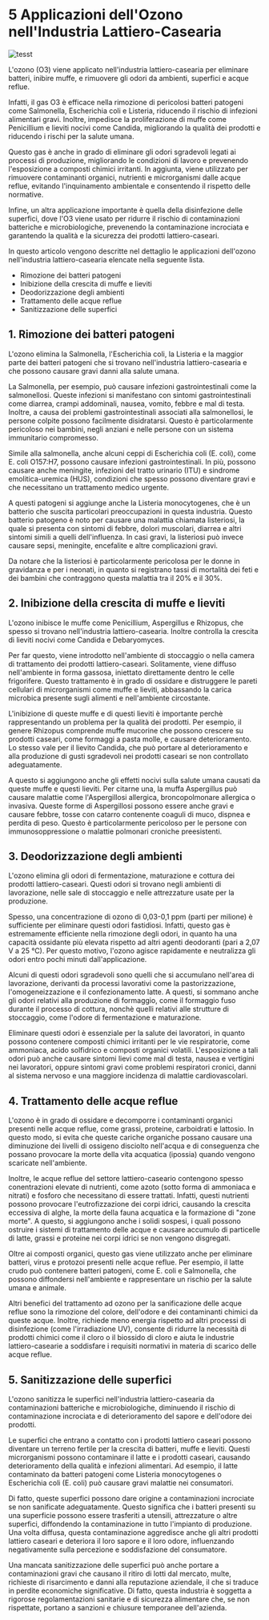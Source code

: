 # 5 Applicazioni dell'Ozono nell'Industria Lattiero-Casearia 

![tesst](/assets/images/lattiero-casearia-applicazioni-featured.jpg "Title")

L'ozono (O3) viene applicato nell'industria lattiero-casearia per eliminare batteri, inibire muffe, e rimuovere gli odori da ambienti, superfici e acque reflue.

Infatti, il gas O3 è efficace nella rimozione di pericolosi batteri patogeni come Salmonella, Escherichia coli e Listeria, riducendo il rischio di infezioni alimentari gravi. Inoltre, impedisce la proliferazione di muffe come Penicillium e lieviti nocivi come Candida, migliorando la qualità dei prodotti e riducendo i rischi per la salute umana.

Questo gas è anche in grado di eliminare gli odori sgradevoli legati ai processi di produzione, migliorando le condizioni di lavoro e prevenendo l'esposizione a composti chimici irritanti. In aggiunta, viene utilizzato per rimuovere contaminanti organici, nutrienti e microrganismi dalle acque reflue, evitando l'inquinamento ambientale e consentendo il rispetto delle normative.

Infine, un altra applicazione importante è quella della disinfezione delle superfici, dove l'O3 viene usato per ridurre il rischio di contaminazioni batteriche e microbiologiche, prevenendo la contaminazione incrociata e garantendo la qualità e la sicurezza dei prodotti lattiero-caseari.

In questo articolo vengono descritte nel dettaglio le applicazioni dell'ozono nell'industria lattiero-casearia elencate nella seguente lista.

- Rimozione dei batteri patogeni
- Inibizione della crescita di muffe e lieviti
- Deodorizzazione degli ambienti
- Trattamento delle acque reflue
- Sanitizzazione delle superfici

## 1. Rimozione dei batteri patogeni

L'ozono elimina la Salmonella, l'Escherichia coli, la Listeria e la maggior parte dei batteri patogeni che si trovano nell'industria lattiero-casearia e che possono causare gravi danni alla salute umana.

La Salmonella, per esempio, può causare infezioni gastrointestinali come la salmonellosi. Queste infezioni si manifestano con sintomi gastrointestinali come diarrea, crampi addominali, nausea, vomito, febbre e mal di testa. Inoltre, a causa dei problemi gastrointestinali associati alla salmonellosi, le persone colpite possono facilmente disidratarsi. Questo è particolarmente pericoloso nei bambini, negli anziani e nelle persone con un sistema immunitario compromesso.

Simile alla salmonella, anche alcuni ceppi di Escherichia coli (E. coli), come E. coli O157:H7, possono causare infezioni gastrointestinali. In più, possono causare anche meningite, infezioni del tratto urinario (ITU) e sindrome emolitica-uremica (HUS), condizioni che spesso possono diventare gravi e che necessitano un trattamento medico urgente.

A questi patogeni si aggiunge anche la Listeria monocytogenes, che è un batterio che suscita particolari preoccupazioni in questa industria. Questo batterio patogeno è noto per causare una malattia chiamata listeriosi, la quale si presenta con sintomi di febbre, dolori muscolari, diarrea e altri sintomi simili a quelli dell'influenza. In casi gravi, la listeriosi può invece causare sepsi, meningite, encefalite e altre complicazioni gravi.

Da notare che la listeriosi è particolarmente pericolosa per le donne in gravidanza e per i neonati, in quanto si registrano tassi di mortalità dei feti e dei bambini che contraggono questa malattia tra il 20% e il 30%.

## 2. Inibizione della crescita di muffe e lieviti

L'ozono inibisce le muffe come Penicillium, Aspergillus e Rhizopus, che spesso si trovano nell'industria lattiero-casearia. Inoltre controlla la crescita di lieviti nocivi come Candida e Debaryomyces.

Per far questo, viene introdotto nell'ambiente di stoccaggio o nella camera di trattamento dei prodotti lattiero-caseari. Solitamente, viene diffuso nell'ambiente in forma gassosa, iniettato direttamente dentro le celle frigorifere. Questo trattamento è in grado di ossidare e distruggere le pareti cellulari di microrganismi come muffe e lieviti, abbassando la carica microbica presente sugli alimenti e nell'ambiente circostante.

L'inibizione di queste muffe e di questi lieviti è importante perchè rappresentando un problema per la qualità dei prodotti. Per esempio, il genere Rhizopus comprende muffe mucorine che possono crescere su prodotti caseari, come formaggi a pasta molle, e causare deterioramento. Lo stesso vale per il lievito Candida, che può portare al deterioramento e alla produzione di gusti sgradevoli nei prodotti caseari se non controllato adeguatamente.

A questo si aggiungono anche gli effetti nocivi sulla salute umana causati da queste muffe e questi lieviti. Per citarne una, la muffa Aspergillus può causare malattie come l'Aspergillosi allergica, broncopolmonare allergica o invasiva. Queste forme di Aspergillosi possono essere anche gravi e causare febbre, tosse con catarro contenente coaguli di muco, dispnea e perdita di peso. Questo è particolarmente pericoloso per le persone con immunosoppressione o malattie polmonari croniche preesistenti.

## 3. Deodorizzazione degli ambienti

L'ozono elimina gli odori di fermentazione, maturazione e cottura dei prodotti lattiero-caseari. Questi odori si trovano negli ambienti di lavorazione, nelle sale di stoccaggio e nelle attrezzature usate per la produzione. 

Spesso, una concentrazione di ozono di 0,03-0,1 ppm (parti per milione) è sufficiente per eliminare questi odori fastidiosi. Infatti, questo gas è estremamente efficiente nella rimozione degli odori, in quanto ha una capacità ossidante più elevata rispetto ad altri agenti deodoranti (pari a 2,07 V a 25 °C). Per questo motivo, l'ozono agisce rapidamente e neutralizza gli odori entro pochi minuti dall'applicazione.

Alcuni di questi odori sgradevoli sono quelli che si accumulano nell'area di lavorazione, derivanti da processi lavorativi come la pastorizzazione, l'omogeneizzazione e il confezionamento latte. A questi, si sommano anche gli odori relativi alla produzione di formaggio, come il formaggio fuso durante il processo di cottura, nonchè quelli relativi alle strutture di stoccaggio, come l'odore di fermentazione e maturazione.

Eliminare questi odori è essenziale per la salute dei lavoratori, in quanto possono contenere composti chimici irritanti per le vie respiratorie, come ammoniaca, acido solfidrico e composti organici volatili. L'esposizione a tali odori può anche causare sintomi lievi come mal di testa, nausea e vertigini nei lavoratori, oppure sintomi gravi come problemi respiratori cronici, danni al sistema nervoso e una maggiore incidenza di malattie cardiovascolari.

## 4. Trattamento delle acque reflue

L'ozono è in grado di ossidare e decomporre i contaminanti organici presenti nelle acque reflue, come grassi, proteine, carboidrati e lattosio. In questo modo, si evita che queste cariche organiche possano causare una diminuzione dei livelli di ossigeno disciolto nell'acqua e di conseguenza che possano provocare la morte della vita acquatica (ipossia) quando vengono scaricate nell'ambiente. 

Inoltre, le acque reflue del settore lattiero-caseario contengono spesso conentrazioni elevate di nutrienti, come azoto (sotto forma di ammoniaca e nitrati) e fosforo che necessitano di essere trattati. Infatti, questi nutrienti possono provocare l'eutrofizzazione dei corpi idrici, causando la crescita eccessiva di alghe, la morte della fauna acquatica e la formazione di "zone morte". A questo, si aggiungono anche i solidi sospesi, i quali possono ostruire i sistemi di trattamento delle acque e causare accumulo di particelle di latte, grassi e proteine nei corpi idrici se non vengono disgregati.

Oltre ai composti organici, questo gas viene utilizzato anche per eliminare batteri, virus e protozoi presenti nelle acque reflue. Per esempio, il latte crudo può contenere batteri patogeni, come E. coli e Salmonella, che possono diffondersi nell'ambiente e rappresentare un rischio per la salute umana e animale.

Altri benefici del trattamento ad ozono per la sanificazione delle acque reflue sono la rimozione del colore, dell'odore e dei contaminanti chimici da queste acque. Inoltre, richiede meno energia rispetto ad altri processi di disinfezione (come l'irradiazione UV), consente di ridurre la necessità di prodotti chimici come il cloro o il biossido di cloro e aiuta le industrie lattiero-casearie a soddisfare i requisiti normativi in materia di scarico delle acque reflue.

## 5. Sanitizzazione delle superfici

L'ozono sanitizza le superfici nell'industria lattiero-casearia da contaminazioni batteriche e microbiologiche, diminuendo il rischio di contaminazione incrociata e di deterioramento del sapore e dell'odore dei prodotti.

Le superfici che entrano a contatto con i prodotti lattiero caseari possono diventare un terreno fertile per la crescita di batteri, muffe e lieviti. Questi microrganismi possono contaminare il latte e i prodotti caseari, causando deterioramento della qualità e infezioni alimentari. Ad esempio, il latte contaminato da batteri patogeni come Listeria monocytogenes o Escherichia coli (E. coli) può causare gravi malattie nei consumatori.

Di fatto, queste superfici possono dare origine a contaminazioni incrociate se non sanificate adeguatamente. Questo significa che i batteri presenti su una superficie possono essere trasferiti a utensili, attrezzature o altre superfici, diffondendo la contaminazione in tutto l'impianto di produzione. Una volta diffusa, questa contaminazione aggredisce anche gli altri prodotti lattiero caseari e deteriora il loro sapore e il loro odore, influenzando negativamente sulla percezione e soddisfazione del consumatore.

Una mancata sanitizzazione delle superfici può anche portare a contaminazioni gravi che causano il ritiro di lotti dal mercato, multe, richieste di risarcimento e danni alla reputazione aziendale, il che si traduce in perdite economiche significative. Di fatto, questa industria è soggetta a rigorose regolamentazioni sanitarie e di sicurezza alimentare che, se non rispettate, portano a sanzioni e chiusure temporanee dell'azienda.

